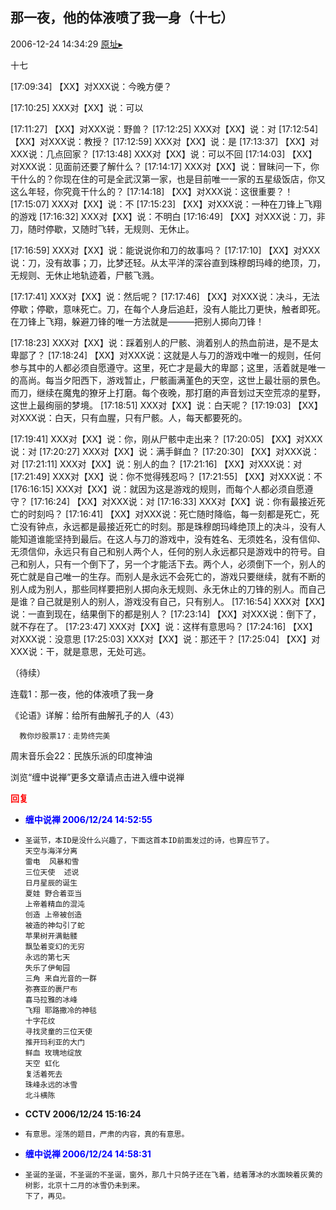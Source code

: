 ## 那一夜，他的体液喷了我一身（十七）
2006-12-24 14:34:29
[原址▸](http://www.fxgan.com/chan_time/2006_07_12/399.htm)



 


  十七


 


 [17:09:34] 【XX】对XXX说：今晚方便？


 [17:10:25] XXX对【XX】说：可以


 [17:11:27] 【XX】对XXX说：野兽？
   [17:12:25] XXX对【XX】说：对
   [17:12:54] 【XX】对XXX说：教授？
   [17:12:59] XXX对【XX】说：是
   [17:13:37] 【XX】对XXX说：几点回家？
   [17:13:48] XXX对【XX】说：可以不回
   [17:14:03] 【XX】对XXX说：见面前还要了解什么？
   [17:14:17] XXX对【XX】说：冒昧问一下，你干什么的？你现在住的可是全武汉第一家，也是目前唯一一家的五星级饭店，你又这么年轻，你究竟干什么的？
   [17:14:18] 【XX】对XXX说：这很重要？！
   [17:15:07] XXX对【XX】说：不
   [17:15:23] 【XX】对XXX说：一种在刀锋上飞翔的游戏
   [17:16:32] XXX对【XX】说：不明白
   [17:16:49] 【XX】对XXX说：刀，非刀，随时停歇，又随时飞转，无规则、无休止。


 [17:16:59] XXX对【XX】说：能说说你和刀的故事吗？
   [17:17:10] 【XX】对XXX说：刀，没有故事；刀，比梦还轻。从太平洋的深谷直到珠穆朗玛峰的绝顶，刀，无规则、无休止地轨迹着，尸骸飞溅。


 [17:17:41] XXX对【XX】说：然后呢？
   [17:17:46] 【XX】对XXX说：决斗，无法停歇；停歇，意味死亡。刀，在每个人身后追赶，没有人能比刀更快，触者即死。在刀锋上飞翔，躲避刀锋的唯一方法就是―――把别人掷向刀锋！


 [17:18:23] XXX对【XX】说：踩着别人的尸骸、淌着别人的热血前进，是不是太卑鄙了？
   [17:18:24] 【XX】对XXX说：这就是人与刀的游戏中唯一的规则，任何参与其中的人都必须自愿遵守。这里，死亡才是最大的卑鄙；这里，活着就是唯一的高尚。每当夕阳西下，游戏暂止，尸骸画满堇色的天空，这世上最壮丽的景色。而刀，继续在魔鬼的獠牙上打磨。每个夜晚，那打磨的声音划过天空荒凉的星野，这世上最绚丽的梦境。
   [17:18:51] XXX对【XX】说：白天呢？
   [17:19:03] 【XX】对XXX说：白天，只有血腥，只有尸骸。人，每天都要死的。


 [17:19:41] XXX对【XX】说：你，刚从尸骸中走出来？
   [17:20:05] 【XX】对XXX说：对
   [17:20:27] XXX对【XX】说：满手鲜血？
   [17:20:30] 【XX】对XXX说：对
   [17:21:11] XXX对【XX】说：别人的血？
   [17:21:16] 【XX】对XXX说：对
   [17:21:49] XXX对【XX】说：你不觉得残忍吗？
   [17:21:55] 【XX】对XXX说：不
   [176:16:15] XXX对【XX】说：就因为这是游戏的规则，而每个人都必须自愿遵守？
   [17:16:24] 【XX】对XXX说：对
   [17:16:33] XXX对【XX】说：你有最接近死亡的时刻吗？
   [17:16:41] 【XX】对XXX说：死亡随时降临，每一刻都是死亡，死亡没有钟点，永远都是最接近死亡的时刻。那是珠穆朗玛峰绝顶上的决斗，没有人能知道谁能坚持到最后。在这人与刀的游戏中，没有姓名、无须姓名，没有信仰、无须信仰，永远只有自己和别人两个人，任何的别人永远都只是游戏中的符号。自己和别人，只有一个倒下了，另一个才能活下去。两个人，必须倒下一个，别人的死亡就是自己唯一的生存。而别人是永远不会死亡的，游戏只要继续，就有不断的别人成为别人，那些同样要把别人掷向永无规则、永无休止的刀锋的别人。而自己是谁？自己就是别人的别人，游戏没有自己，只有别人。
   [17:16:54] XXX对【XX】说：一直到现在，结果倒下的都是别人？
   [17:23:14] 【XX】对XXX说：倒下了，就不存在了。
   [17:23:47] XXX对【XX】说：这样有意思吗？
   [17:24:16] 【XX】对XXX说：没意思
   [17:25:03] XXX对【XX】说：那还干？
   [17:25:04] 【XX】对XXX说：干，就是意思，无处可逃。


 （待续） 
 
  
 
 
  
 
 
  连载1：那一夜，他的体液喷了我一身
 
 
  《论语》详解：给所有曲解孔子的人（43）
  
      教你炒股票17：走势终完美
  
 
 
  
 
 
  周末音乐会22：民族乐派的印度神油
 
 
  
 
 
  
   浏览“缠中说禅”更多文章请点击进入缠中说禅
  
 





<font color='red'>**回复**</font>


- **<font color='blue'>缠中说禅 2006/12/24 14:52:55</font>**
- ```
  圣诞节，本ID是没什么兴趣了，下面这首本ID前面发过的诗，也算应节了。
  天空与海洋分离
  雷电  风暴和雪
  三位天使  述说
  日月星辰的诞生
  夏娃 野合着亚当
  上帝着精血的混沌
  创造 上帝被创造
  被造的神勾引了蛇
  苹果树开满骷髅
  飘坠着变幻的无穷
  永远的第七天 
  失乐了伊甸园
  三角 来自光音的一群
  弥赛亚的裹尸布 
  喜马拉雅的冰峰
  飞翔 耶路撒冷的神毯
  十字花纹 
  寻找灵童的三位天使 
  推开玛利亚的大门 
  鲜血 玫瑰地绽放 
  天空 虹化
  复活着死去 
  珠峰永远的冰雪 
  北斗横陈
  ```
- **CCTV 2006/12/24 15:16:24**
- ```
  有意思。淫荡的题目，严肃的内容，真的有意思。
  ```
- **<font color='blue'>缠中说禅 2006/12/24 14:58:31</font>**
- ```
  圣诞的圣诞，不圣诞的不圣诞，窗外，那几十只鸽子还在飞着，结着薄冰的水面映着灰黄的树影，北京十二月的冰雪仍未到来。
  下了，再见。
  ```
